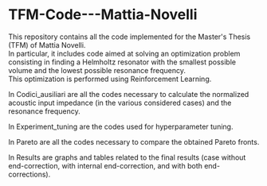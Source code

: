 # TFM-Code---Mattia-Novelli
This repository contains all the code implemented for the Master's Thesis (TFM) of Mattia Novelli.  
In particular, it includes code aimed at solving an optimization problem consisting in finding a Helmholtz resonator with the smallest possible volume and the lowest possible resonance frequency.  
This optimization is performed using Reinforcement Learning.

In Codici_ausiliari are all the codes necessary to calculate the normalized acoustic input impedance (in the various considered cases) and the resonance frequency.

In Experiment_tuning are the codes used for hyperparameter tuning.

In Pareto are all the codes necessary to compare the obtained Pareto fronts.

In Results are graphs and tables related to the final results (case without end-correction, with internal end-correction, and with both end-corrections).


 
